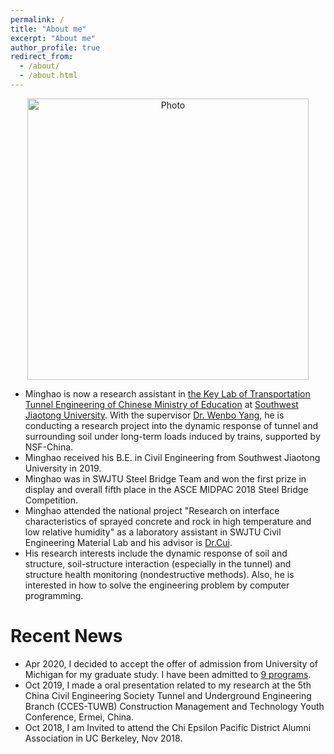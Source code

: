 ```yaml
---
permalink: /
title: "About me"
excerpt: "About me"
author_profile: true
redirect_from: 
  - /about/
  - /about.html
---
```


<p align="center">
  <img src="https://goatman1.github.io/files/minghaochen.png?raw=true" alt="Photo" style="width: 450px;"/> 
</p>

* Minghao is now a research assistant in [the Key Lab of Transportation Tunnel Engineering of Chinese Ministry of Education](https://tte.swjtu.edu.cn/showlist.aspx?othernum=09) at [Southwest Jiaotong University](https://english.swjtu.edu.cn/). With the supervisor [Dr. Wenbo Yang](http://userweb.swjtu.edu.cn/userweb/ywb1179/english.htm), he is conducting a research project into the dynamic response of tunnel and surrounding soil under long-term loads induced by trains, supported by NSF-China.
* Minghao received his B.E. in Civil Engineering from Southwest Jiaotong University in 2019.
* Minghao was in SWJTU Steel Bridge Team and won the first prize in display and overall fifth place in the ASCE MIDPAC 2018 Steel Bridge Competition. 
* Minghao attended the national project "Research on interface characteristics of sprayed concrete and rock in high temperature and low relative humidity" as a laboratory assistant in SWJTU Civil Engineering Material Lab and his advisor is [Dr.Cui](http://userweb.swjtu.edu.cn/Userweb/cuishengai/english.htm).
* His research interests include the dynamic response of soil and structure, soil-structure interaction (especially in the tunnel) and structure health monitoring (nondestructive methods). Also, he is interested in how to solve the engineering problem by computer programming.

# Recent News

* Apr 2020, I decided to accept the offer of admission from University of Michigan for my graduate study. I have been admitted to [9 programs](http://goatman1.github.io/files/OfferCollection-M.Chen.pdf).
* Oct 2019, I made a oral presentation related to my research at the 5th China Civil Engineering Society Tunnel and Underground Engineering Branch (CCES-TUWB) Construction Management and Technology Youth Conference, Ermei, China.
* Oct 2018, I am Invited to attend the Chi Epsilon Pacific District Alumni Association in UC Berkeley, Nov 2018. 


